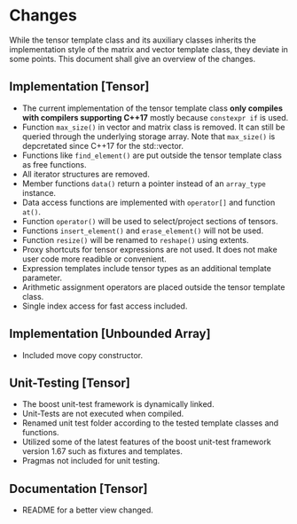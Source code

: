 Changes
=====
While the tensor template class and its auxiliary classes inherits the implementation style of the matrix and vector template class, they deviate in some points. This document shall give an overview of the changes.


## Implementation [Tensor]

* The current implementation of the tensor template class __only compiles with compilers supporting C++17__ mostly because `constexpr if` is used.
* Function `max_size()` in vector and matrix class is removed. It can still be queried through the underlying storage array. Note that `max_size()` is depcretated since C++17 for the std::vector.
* Functions like `find_element()` are put outside the tensor template class as free functions. 
* All iterator structures are removed.
* Member functions `data()` return a pointer instead of an `array_type` instance.
* Data access functions are implemented with `operator[]` and function `at()`. 
* Function `operator()` will be used to select/project sections of tensors.
* Functions `insert_element()` and `erase_element()` will not be used.
* Function `resize()` will be renamed to `reshape()` using extents.
* Proxy shortcuts for tensor expressions are not used. It does not make user code more readible or convenient.
* Expression templates include tensor types as an additional template parameter.
* Arithmetic assignment operators are placed outside the tensor template class.
* Single index access for fast access included.




## Implementation [Unbounded Array]
* Included move copy constructor.

## Unit-Testing [Tensor]

* The boost unit-test framework is dynamically linked.
* Unit-Tests are not executed when compiled. 
* Renamed unit test folder according to the tested template classes and functions. 
* Utilized some of the latest features of the boost unit-test framework version 1.67 such as fixtures and templates.
* Pragmas not included for unit testing.

## Documentation [Tensor]
* README for a better view changed.